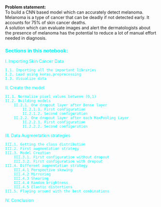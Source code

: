 **Problem statement:**  <br>
To build a CNN based model which can accurately detect melanoma. Melanoma is a type of cancer that can be deadly if not detected early. It accounts for 75% of skin cancer deaths. <br>
A solution which can evaluate images and alert the dermatologists about the presence of melanoma has the potential to reduce a lot of manual effort needed in diagnosis.

### <font color='cyan'> Sections in this notebook: <font>
I. Importing Skin Cancer Data 
    
    I.1. Importing all the important libraries
    I.2. Load using keras.preprocessing
    I.3. Visualize data

II. Create the model

    II.1. Normalize pixel values between (0,1)
    II.2. Building models
        II.2.1. One dropout layer after Dense layer
            II.2.1.1. First configuration
            II.2.1.2. Second configuration
        II.2.2. One dropout layer after each MaxPooling Layer
            II.2.2.1. First configuration
            II.2.2.2. Second configuration

III. Data Augmentation strategies
    
    III.1. Getting the class distribution
    III.2. First augmentation strategy
    III.3. Model Creation    
        III.3.1. First configuration without dropout
        III.3.2. First configuration with dropout
    III.4. Different augmentation strategy
        III.4.1 Perspective skewing
        III.4.2 Mirroring
        III.4.3 Shearing
        III.4.4 Random brightness
        III.4.5 Elastic distortions
    III.5. Playing around with the best combinations

IV. Conclusion
    